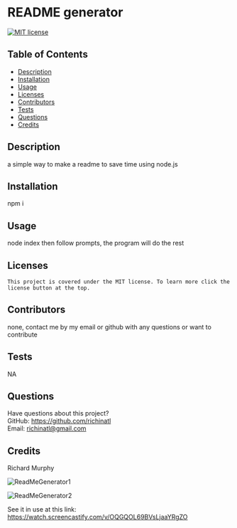 # README generator
  [![MIT license](https://img.shields.io/badge/License-MIT-blue.svg)](https://lbesson.mit-license.org/)
  ## Table of Contents
  * [Description](#description)
  * [Installation](#installation)
  * [Usage](#usage)
  * [Licenses](#licenses)
  * [Contributors](#contributors)
  * [Tests](#tests)
  * [Questions](#questions)
  * [Credits](#credits)
 
 
 ## Description
  a simple way to make a readme to save time using node.js
  
  
  ## Installation
  npm i
  
  
  ## Usage
  node index then follow prompts, the program will do the rest
  
  
  ## Licenses
    This project is covered under the MIT license. To learn more click the license button at the top.
  ## Contributors
  none, contact me by my email or github with any questions or want to contribute
  
  ## Tests
  NA
  
  
  ## Questions
  Have questions about this project?  
  GitHub: https://github.com/richinatl  
  Email: richinatl@gmail.com
  
  
  ## Credits
  Richard Murphy
  
  ![ReadMeGenerator1](https://user-images.githubusercontent.com/95508564/158685805-b51f8e01-dce3-44cb-ad1d-0fab49b3a4d2.png)
  
  
  ![ReadMeGenerator2](https://user-images.githubusercontent.com/95508564/158685849-48a82f5f-f007-44b3-bd70-1bb53e8de2db.png)
  
  
See it in use at this link: https://watch.screencastify.com/v/OQGQOL69BVsLjaaYRgZO
